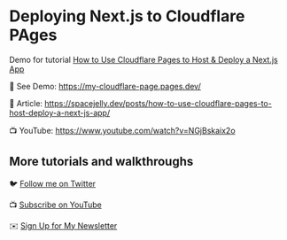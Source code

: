 # Deploying Next.js to Cloudflare PAges

Demo for tutorial [How to Use Cloudflare Pages to Host & Deploy a Next.js App](https://www.youtube.com/watch?v=NGjBskaix2o)

🚀 See Demo: https://my-cloudflare-page.pages.dev/

📝 Article: https://spacejelly.dev/posts/how-to-use-cloudflare-pages-to-host-deploy-a-next-js-app/

📺 YouTube: https://www.youtube.com/watch?v=NGjBskaix2o

## More tutorials and walkthroughs

🐦 [Follow me on Twitter](https://twitter.com/colbyfayock)

📺 [Subscribe on YouTube](https://www.youtube.com/colbyfayock)

✉️ [Sign Up for My Newsletter](https://colbyfayock.com/newsletter)
